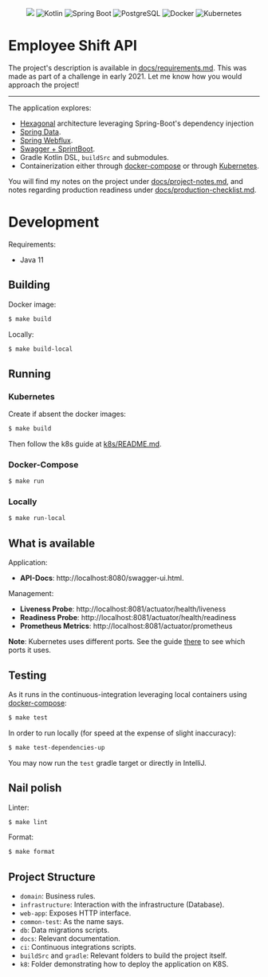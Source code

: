 <p align="center">
  <img src="https://github.com/bphenriques-lab/employee-shift-api-challenge/actions/workflows/build.yaml/badge.svg" />
  <img alt="Kotlin" src="https://img.shields.io/static/v1?style=flat-square&logo=Kotlin&label=&message=Kotlin&color=gray">
  <img alt="Spring Boot" src="https://img.shields.io/static/v1?style=flat-square&logo=Spring&label=&message=Spring%20Boot&color=gray">
  <img alt="PostgreSQL" src="https://img.shields.io/static/v1?style=flat-square&logo=PostgreSQL&label=&message=PostgreSQL&color=gray">
  <img alt="Docker" src="https://img.shields.io/static/v1?style=flat-square&logo=Docker&label=&message=Docker&color=gray">
  <img alt="Kubernetes" src="https://img.shields.io/static/v1?style=flat-square&logo=Kubernetes&label=&message=Kubernetes&color=gray">
</p>

# Employee Shift API

The project's description is available in [docs/requirements.md](docs/requirements.md). This was made as part of a challenge in early 2021. Let
me know how you would approach the project!

---

The application explores:
- [Hexagonal](https://en.wikipedia.org/wiki/Hexagonal_architecture_(software)) architecture leveraging Spring-Boot's dependency injection
- [Spring Data](https://docs.spring.io/spring-data/jdbc/docs/current/reference/html/).
- [Spring Webflux](https://docs.spring.io/spring-framework/docs/current/reference/html/web-reactive.html).
- [Swagger + SprintBoot](https://www.baeldung.com/swagger-2-documentation-for-spring-rest-api).
- Gradle Kotlin DSL, `buildSrc` and submodules.
- Containerization either through [docker-compose](https://docs.docker.com/compose/) or through [Kubernetes](k8s/README.md).

You will find my notes on the project under [docs/project-notes.md](docs/project-notes.md), and notes regarding production readiness under [docs/production-checklist.md](docs/production-checklist.md).

# Development

Requirements:
- Java 11

## Building

Docker image:
```sh
$ make build
```

Locally:
```sh
$ make build-local
```

## Running

### Kubernetes

Create if absent the docker images:
```sh
$ make build
```

Then follow the k8s guide at [k8s/README.md](k8s/README.md).

### Docker-Compose

```sh
$ make run
```

### Locally

```sh
$ make run-local
```

## What is available

Application:
- **API-Docs**: http://localhost:8080/swagger-ui.html.

Management:
- **Liveness Probe**: http://localhost:8081/actuator/health/liveness
- **Readiness Probe**: http://localhost:8081/actuator/health/readiness
- **Prometheus Metrics**: http://localhost:8081/actuator/prometheus

**Note**: Kubernetes uses different ports. See the guide [there](k8s/README.md) to see which ports it uses.

## Testing

As it runs in the continuous-integration leveraging local containers using [docker-compose](https://docs.docker.com/compose/):
```sh
$ make test
```

In order to run locally (for speed at the expense of slight inaccuracy):
```sh
$ make test-dependencies-up
```

You may now run the `test` gradle target or directly in IntelliJ.

## Nail polish

Linter:
```sh
$ make lint
```

Format:
```sh
$ make format
```

## Project Structure

* `domain`: Business rules.
* `infrastructure`: Interaction with the infrastructure (Database).
* `web-app`: Exposes HTTP interface.
* `common-test`: As the name says.
* `db`: Data migrations scripts.
* `docs`: Relevant documentation.
* `ci`: Continuous integrations scripts.
* `buildSrc` and `gradle`: Relevant folders to build the project itself.
* `k8`: Folder demonstrating how to deploy the application on K8S.
